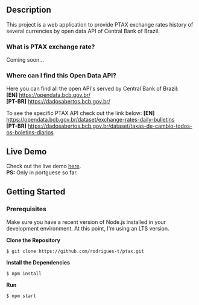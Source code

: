 ## Description 
This project is a web application to provide PTAX exchange rates history of several currencies by open data API of Central Bank of Brazil.  

### What is PTAX exchange rate?
Coming soon...

### Where can I find this Open Data API?
Here you can find all the open API's served by Central Bank of Brazil:  
**[EN]** https://opendata.bcb.gov.br/  
**[PT-BR]** https://dadosabertos.bcb.gov.br/  

To see the specific PTAX API check out the link below:
**[EN]** https://opendata.bcb.gov.br/dataset/exchange-rates-daily-bulletins  
**[PT-BR]** https://dadosabertos.bcb.gov.br/dataset/taxas-de-cambio-todos-os-boletins-diarios

## Live Demo
Check out the live demo [here](https://ptax-br.web.app/).  
**PS:** Only in portguese so far.

## Getting Started

### Prerequisites
Make sure you have a recent version of Node.js installed in your development environment. At this point, I'm using an LTS version.

**Clone the Repository**
```
$ git clone https://github.com/rodrigues-t/ptax.git
```

**Install the Dependencies**
```
$ npm install
```

**Run**
```
$ npm start
```


